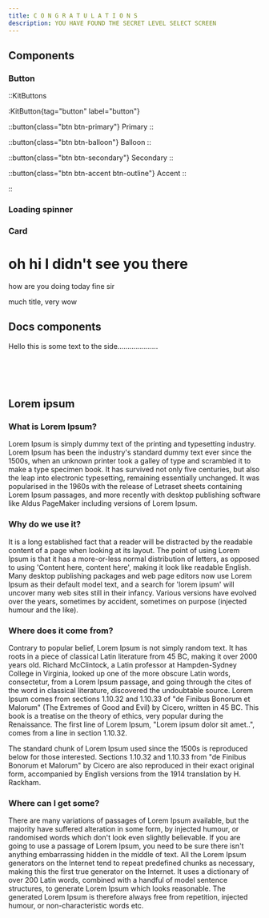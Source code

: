 ```yaml
---
title: C O N G R A T U L A T I O N S
description: YOU HAVE FOUND THE SECRET LEVEL SELECT SCREEN
---
```


## Components

### Button

::KitButtons

:KitButton{tag="button" label="button"}

::button{class="btn btn-primary"}
Primary
::

::button{class="btn btn-balloon"}
Balloon
::

::button{class="btn btn-secondary"}
Secondary
::

::button{class="btn btn-accent btn-outline"}
Accent
::

<KitButton tag="button" label="Button"></KitButton>
<KitButton tag="button" label="Loading" :loading="true"></KitButton>
<KitButton tag="button" label="Disabled" :disabled="true"></KitButton>
<KitButton tag="button" label="Inverted" :inverted="true"></KitButton>
<KitButton tag="button" label="Square" :rounded="false"></KitButton>
<KitButton tag="button" label="Icons" icon-left="fa6-solid:sun" icon-right="fa6-solid:arrow-down"></KitButton>

::

### Loading spinner

<div class="flex flex-row justify-around items-center">

<KitLoader size="xs"></KitLoader>
<KitLoader size="sm"></KitLoader>
<KitLoader size="md"></KitLoader>
<KitLoader size="lg"></KitLoader>
<KitLoader size="xl"></KitLoader>
<KitLoader size="2xl"></KitLoader>

</div>

<div class="flex flex-row justify-around items-center mt-8">

<KitLoader size="xs" color="border-red-500"></KitLoader>
<KitLoader size="sm" color="border-red-500"></KitLoader>
<KitLoader size="md" color="border-red-500"></KitLoader>
<KitLoader size="lg" color="border-red-500"></KitLoader>
<KitLoader size="xl" color="border-red-500"></KitLoader>
<KitLoader size="2xl" color="border-red-500"></KitLoader>

</div>

### Card

<KitCard image-src="/images/home/commands.png" title="Card with title and image">

# oh hi I didn't see you there

how are you doing today fine sir

</KitCard>

<KitCard title="Card with title only">

much title, very wow

</KitCard>

## Docs components

<DocsSign :line1="{ text: '[WooYeah]', highlight: 'invalid' }" line2="mdcfe" line3="kennyt26Puffy" :line4="{ text: 'wooYeah', highlight: 'valid' }"></DocsSign>

Hello this is some text to the side....................

<br class="<sm:hidden" />
<br class="<sm:hidden" />
<br class="<sm:hidden" />

## Lorem ipsum

### What is Lorem Ipsum?

Lorem Ipsum is simply dummy text of the printing and typesetting industry. Lorem Ipsum has been the industry's standard dummy text ever since the 1500s, when an unknown printer took a galley of type and scrambled it to make a type specimen book. It has survived not only five centuries, but also the leap into electronic typesetting, remaining essentially unchanged. It was popularised in the 1960s with the release of Letraset sheets containing Lorem Ipsum passages, and more recently with desktop publishing software like Aldus PageMaker including versions of Lorem Ipsum.

### Why do we use it?

It is a long established fact that a reader will be distracted by the readable content of a page when looking at its layout. The point of using Lorem Ipsum is that it has a more-or-less normal distribution of letters, as opposed to using 'Content here, content here', making it look like readable English. Many desktop publishing packages and web page editors now use Lorem Ipsum as their default model text, and a search for 'lorem ipsum' will uncover many web sites still in their infancy. Various versions have evolved over the years, sometimes by accident, sometimes on purpose (injected humour and the like).

### Where does it come from?

Contrary to popular belief, Lorem Ipsum is not simply random text. It has roots in a piece of classical Latin literature from 45 BC, making it over 2000 years old. Richard McClintock, a Latin professor at Hampden-Sydney College in Virginia, looked up one of the more obscure Latin words, consectetur, from a Lorem Ipsum passage, and going through the cites of the word in classical literature, discovered the undoubtable source. Lorem Ipsum comes from sections 1.10.32 and 1.10.33 of "de Finibus Bonorum et Malorum" (The Extremes of Good and Evil) by Cicero, written in 45 BC. This book is a treatise on the theory of ethics, very popular during the Renaissance. The first line of Lorem Ipsum, "Lorem ipsum dolor sit amet..", comes from a line in section 1.10.32.

The standard chunk of Lorem Ipsum used since the 1500s is reproduced below for those interested. Sections 1.10.32 and 1.10.33 from "de Finibus Bonorum et Malorum" by Cicero are also reproduced in their exact original form, accompanied by English versions from the 1914 translation by H. Rackham.

### Where can I get some?

There are many variations of passages of Lorem Ipsum available, but the majority have suffered alteration in some form, by injected humour, or randomised words which don't look even slightly believable. If you are going to use a passage of Lorem Ipsum, you need to be sure there isn't anything embarrassing hidden in the middle of text. All the Lorem Ipsum generators on the Internet tend to repeat predefined chunks as necessary, making this the first true generator on the Internet. It uses a dictionary of over 200 Latin words, combined with a handful of model sentence structures, to generate Lorem Ipsum which looks reasonable. The generated Lorem Ipsum is therefore always free from repetition, injected humour, or non-characteristic words etc.

